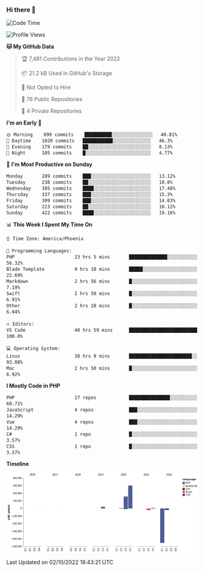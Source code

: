 ### Hi there 👋

<!--START_SECTION:waka-->
![Code Time](http://img.shields.io/badge/Code%20Time-7%2C600%20hrs%2031%20mins-blue)

![Profile Views](http://img.shields.io/badge/Profile%20Views-0-blue)

**🐱 My GitHub Data** 

> 🏆 7,481 Contributions in the Year 2022
 > 
> 📦 21.2 kB Used in GitHub's Storage 
 > 
> 🚫 Not Opted to Hire
 > 
> 📜 78 Public Repositories 
 > 
> 🔑 4 Private Repositories  
 > 
**I'm an Early 🐤** 

```text
🌞 Morning    899 commits    ██████████░░░░░░░░░░░░░░░   40.81% 
🌆 Daytime    1020 commits   ███████████░░░░░░░░░░░░░░   46.3% 
🌃 Evening    179 commits    ██░░░░░░░░░░░░░░░░░░░░░░░   8.13% 
🌙 Night      105 commits    █░░░░░░░░░░░░░░░░░░░░░░░░   4.77%

```
📅 **I'm Most Productive on Sunday** 

```text
Monday       289 commits    ███░░░░░░░░░░░░░░░░░░░░░░   13.12% 
Tuesday      238 commits    ██░░░░░░░░░░░░░░░░░░░░░░░   10.8% 
Wednesday    385 commits    ████░░░░░░░░░░░░░░░░░░░░░   17.48% 
Thursday     337 commits    ███░░░░░░░░░░░░░░░░░░░░░░   15.3% 
Friday       309 commits    ███░░░░░░░░░░░░░░░░░░░░░░   14.03% 
Saturday     223 commits    ██░░░░░░░░░░░░░░░░░░░░░░░   10.12% 
Sunday       422 commits    ████░░░░░░░░░░░░░░░░░░░░░   19.16%

```


📊 **This Week I Spent My Time On** 

```text
⌚︎ Time Zone: America/Phoenix

💬 Programming Languages: 
PHP                      23 hrs 5 mins       ██████████████░░░░░░░░░░░   56.32% 
Blade Template           9 hrs 18 mins       █████░░░░░░░░░░░░░░░░░░░░   22.69% 
Markdown                 2 hrs 56 mins       █░░░░░░░░░░░░░░░░░░░░░░░░   7.19% 
Swift                    2 hrs 50 mins       █░░░░░░░░░░░░░░░░░░░░░░░░   6.91% 
Other                    2 hrs 28 mins       █░░░░░░░░░░░░░░░░░░░░░░░░   6.04%

🔥 Editors: 
VS Code                  40 hrs 59 mins      █████████████████████████   100.0%

💻 Operating System: 
Linux                    38 hrs 9 mins       ███████████████████████░░   93.08% 
Mac                      2 hrs 50 mins       █░░░░░░░░░░░░░░░░░░░░░░░░   6.92%

```

**I Mostly Code in PHP** 

```text
PHP                      17 repos            ███████████████░░░░░░░░░░   60.71% 
JavaScript               4 repos             ███░░░░░░░░░░░░░░░░░░░░░░   14.29% 
Vue                      4 repos             ███░░░░░░░░░░░░░░░░░░░░░░   14.29% 
C#                       1 repo              █░░░░░░░░░░░░░░░░░░░░░░░░   3.57% 
CSS                      1 repo              █░░░░░░░░░░░░░░░░░░░░░░░░   3.57%

```


**Timeline**

![Chart not found](https://raw.githubusercontent.com/mikebronner/mikebronner/master/charts/bar_graph.png) 


 Last Updated on 02/10/2022 18:43:21 UTC
<!--END_SECTION:waka-->

<!--
**mikebronner/mikebronner** is a ✨ _special_ ✨ repository because its `README.md` (this file) appears on your GitHub profile.

Here are some ideas to get you started:

- 🔭 I’m currently working on ...
- 🌱 I’m currently learning ...
- 👯 I’m looking to collaborate on ...
- 🤔 I’m looking for help with ...
- 💬 Ask me about ...
- 📫 How to reach me: ...
- 😄 Pronouns: ...
- ⚡ Fun fact: ...
-->
